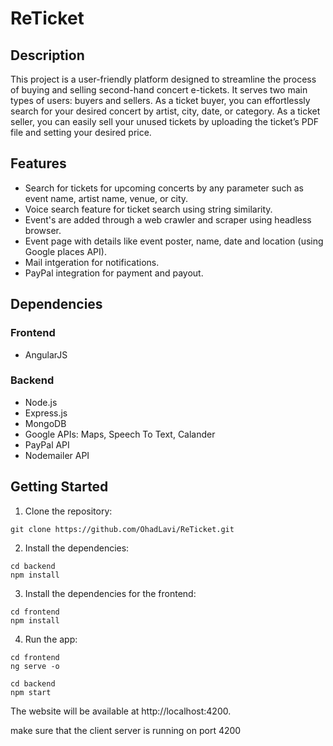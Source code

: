# ReTicket

## Description
This project is a user-friendly platform designed to streamline the process of buying and selling second-hand concert e-tickets. It serves two main types of users: buyers and sellers. As a ticket buyer, you can effortlessly search for your desired concert by artist, city, date, or category. As a ticket seller, you can easily sell your unused tickets by uploading the ticket’s PDF file and setting your desired price.

## Features
- Search for tickets for upcoming concerts by any parameter such as event name, artist name, venue, or city.
- Voice search feature for ticket search using string similarity.
- Event's are added through a web crawler and scraper using headless browser.
- Event page with details like event poster, name, date and location (using Google places API).
- Mail intgeration for notifications.
- PayPal integration for payment and payout.

## Dependencies
### Frontend
- AngularJS
### Backend
- Node.js 
- Express.js
- MongoDB
- Google APIs: Maps, Speech To Text, Calander
- PayPal API
- Nodemailer API

## Getting Started
1. Clone the repository:
```
git clone https://github.com/OhadLavi/ReTicket.git
```
2. Install the dependencies:
```
cd backend
npm install
```
3. Install the dependencies for the frontend:
```
cd frontend
npm install
```
4. Run the app:
```
cd frontend
ng serve -o

cd backend
npm start
```
The website will be available at http://localhost:4200.

make sure that the client server is running on port 4200
